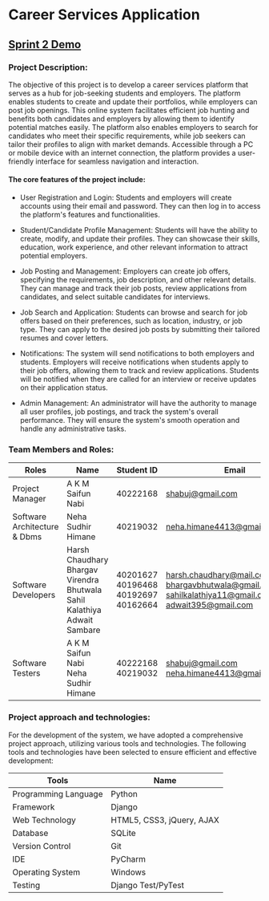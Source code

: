 # Career Services Application
## [Sprint 2 Demo](https://drive.google.com/file/d/1LQEkFKUonj-hCZwq2X_sdmihzRKN3QUn/view?usp=sharing)
### Project Description: 

The objective of this project is to develop a career services platform that serves as a hub for job-seeking students and employers. The platform enables students to create and update their portfolios, while employers can post job openings. This online system facilitates efficient job hunting and benefits both candidates and employers by allowing them to identify potential matches easily. The platform also enables employers to search for candidates who meet their specific requirements, while job seekers can tailor their profiles to align with market demands. Accessible through a PC or mobile device with an internet connection, the platform provides a user-friendly interface for seamless navigation and interaction.

#### The core features of the project include:

- User Registration and Login: Students and employers will create accounts using their email and password. They can then log in to access the platform's features and functionalities.

- Student/Candidate Profile Management: Students will have the ability to create, modify, and update their profiles. They can showcase their skills, education, work experience, and other relevant information to attract potential employers.

- Job Posting and Management: Employers can create job offers, specifying the requirements, job description, and other relevant details. They can manage and track their job posts, review applications from candidates, and select suitable candidates for interviews.

- Job Search and Application: Students can browse and search for job offers based on their preferences, such as location, industry, or job type. They can apply to the desired job posts by submitting their tailored resumes and cover letters.

- Notifications: The system will send notifications to both employers and students. Employers will receive notifications when students apply to their job offers, allowing them to track and review applications. Students will be notified when they are called for an interview or receive updates on their application status.

- Admin Management: An administrator will have the authority to manage all user profiles, job postings, and track the system's overall performance. They will ensure the system's smooth operation and handle any administrative tasks.

### Team Members and Roles:
| Roles | Name | Student ID | Email | Contact |
| ------- | ------- | ------- | ------- | ------- |
| Project Manager | A K M Saifun Nabi | 40222168 | shabuj@gmail.com | 5145180474 |
|Software Architecture & Dbms | Neha Sudhir Himane |40219032 | neha.himane4413@gmail.com | 4386805857 |
| Software Developers | Harsh Chaudhary <br/> Bhargav Virendra Bhutwala <br/> Sahil Kalathiya <br/> Adwait Sambare | 40201627 <br/> 40196468 <br/> 40192697 <br/> 40162664 | harsh.chaudhary@mail.concordia.ca <br/> bhargavbhutwala@gmail.com <br/> sahilkalathiya11@gmail.com <br/> adwait395@gmail.com | 4389285607 <br/> 5148157821 <br/> 4384581086 <br/> 4384596746 |
| Software Testers | A K M Saifun Nabi <br/>  Neha Sudhir Himane | 40222168 <br/> 40219032 | shabuj@gmail.com <br/> neha.himane4413@gmail.com | 5145180474 <br/> 4386805857 |



### Project approach and technologies:




For the development of the system, we have adopted a comprehensive project approach, utilizing various tools and technologies. The following tools and technologies have been selected to ensure efficient and effective development:

| Tools | Name | 
| ------- | ------- |
| Programming Language| Python |
| Framework| Django|
| Web Technology| HTML5, CSS3, jQuery, AJAX |
| Database| SQLite |
| Version Control| Git |
| IDE| PyCharm |
| Operating System| Windows |
| Testing| Django Test/PyTest |






